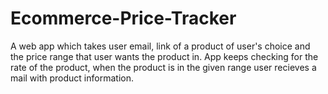 # Ecommerce-Price-Tracker
A web app which takes user email, link of a product of user's choice and the price range that user wants the product in.
App keeps checking for the rate of the product, when the product is in the given range user recieves a mail with product information.
